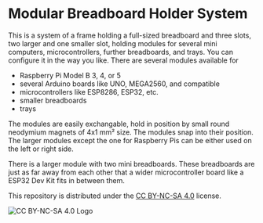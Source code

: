 # Modular Breadboard Holder System

This is a system of a frame holding a full-sized breadboard and three slots, two larger and one smaller slot, holding modules for several mini computers, microcontrollers, further breadboards, and trays. You can configure it in the way you like. There are several modules available for
* Raspberry Pi Model B 3, 4, or 5
* several Arduino boards like UNO, MEGA2560, and compatible
* microcontrollers like ESP8286, ESP32, etc.
* smaller breadboards
* trays

The modules are easily exchangable, hold in position by small round neodymium magnets of 4x1 mm² size. The modules snap into their position. The larger modules except the one for Raspberry Pis can be either used on the left or right side.

There is a larger module with two mini breadboards. These breadboards are just as far away from each other that a wider microcontroller board like a ESP32 Dev Kit fits in between them.

This repository is distributed under the [CC BY-NC-SA 4.0](https://creativecommons.org/licenses/by-nc-sa/4.0/) license.

![CC BY-NC-SA 4.0 Logo](https://mirrors.creativecommons.org/presskit/buttons/88x31/png/by-nc-sa.png)
